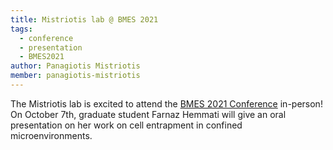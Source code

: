 ```yaml
---
title: Mistriotis lab @ BMES 2021
tags:
  - conference
  - presentation
  - BMES2021
author: Panagiotis Mistriotis
member: panagiotis-mistriotis
---
```


The Mistriotis lab is excited to attend the [BMES 2021 Conference](https://www.bmes.org/annualmeeting) in-person! On October 7th, graduate student Farnaz Hemmati will give an oral presentation on her work on cell entrapment in confined microenvironments. 

